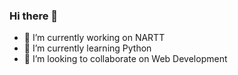 ### Hi there 👋

- 🔭 I’m currently working on NARTT
- 🌱 I’m currently learning Python
- 👯 I’m looking to collaborate on Web Development
